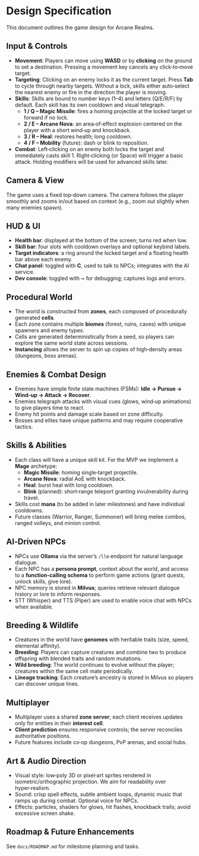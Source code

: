 # Design Specification

This document outlines the game design for Arcane Realms.

## Input & Controls

- **Movement**: Players can move using **WASD** or by **clicking** on the ground to set a destination. Pressing a movement key cancels any click‑to‑move target.
- **Targeting**: Clicking on an enemy locks it as the current target. Press **Tab** to cycle through nearby targets. Without a lock, skills either auto‑select the nearest enemy or fire in the direction the player is moving.
- **Skills**: Skills are bound to number keys (1–4) and letters (Q/E/R/F) by default. Each skill has its own cooldown and visual telegraph. 
    - **1 / Q – Magic Missile**: fires a homing projectile at the locked target or forward if no lock.
    - **2 / E – Arcane Nova**: an area‑of‑effect explosion centered on the player with a short wind‑up and knockback.
    - **3 / R – Heal**: restores health; long cooldown.
    - **4 / F – Mobility** (future): dash or blink to reposition.
- **Combat**: Left‑clicking on an enemy both locks the target and immediately casts skill 1. Right‑clicking (or Space) will trigger a basic attack. Holding modifiers will be used for advanced skills later.

## Camera & View

The game uses a fixed top‑down camera. The camera follows the player smoothly and zooms in/out based on context (e.g., zoom out slightly when many enemies spawn).

## HUD & UI

- **Health bar**: displayed at the bottom of the screen; turns red when low.
- **Skill bar**: four slots with cooldown overlays and optional keybind labels.
- **Target indicators**: a ring around the locked target and a floating health bar above each enemy.
- **Chat panel**: toggled with **C**, used to talk to NPCs; integrates with the AI service.
- **Dev console**: toggled with **~** for debugging; captures logs and errors.

## Procedural World

- The world is constructed from **zones**, each composed of procedurally generated **cells**. 
- Each zone contains multiple **biomes** (forest, ruins, caves) with unique spawners and enemy types.
- Cells are generated deterministically from a seed, so players can explore the same world state across sessions.
- **Instancing** allows the server to spin up copies of high‑density areas (dungeons, boss arenas).

## Enemies & Combat Design

- Enemies have simple finite state machines (FSMs): **Idle → Pursue → Wind‑up → Attack → Recover**.
- Enemies telegraph attacks with visual cues (glows, wind‑up animations) to give players time to react.
- Enemy hit points and damage scale based on zone difficulty.
- Bosses and elites have unique patterns and may require cooperative tactics.

## Skills & Abilities

- Each class will have a unique skill kit. For the MVP we implement a **Mage** archetype:
    - **Magic Missile**: homing single‑target projectile.
    - **Arcane Nova**: radial AoE with knockback.
    - **Heal**: burst heal with long cooldown.
    - **Blink** (planned): short‑range teleport granting invulnerability during travel.
- Skills cost **mana** (to be added in later milestones) and have individual cooldowns.
- Future classes (Warrior, Ranger, Summoner) will bring melee combos, ranged volleys, and minion control.

## AI‑Driven NPCs

- NPCs use **Ollama** via the server’s `/llm` endpoint for natural language dialogue.
- Each NPC has a **persona prompt**, context about the world, and access to a **function‑calling schema** to perform game actions (grant quests, unlock skills, give lore).
- NPC memory is stored in **Milvus**; queries retrieve relevant dialogue history or lore to inform responses.
- STT (Whisper) and TTS (Piper) are used to enable voice chat with NPCs when available.

## Breeding & Wildlife

- Creatures in the world have **genomes** with heritable traits (size, speed, elemental affinity).
- **Breeding**: Players can capture creatures and combine two to produce offspring with blended traits and random mutations.
- **Wild breeding**: The world continues to evolve without the player; creatures within the same cell mate periodically. 
- **Lineage tracking**: Each creature’s ancestry is stored in Milvus so players can discover unique lines.

## Multiplayer

- Multiplayer uses a shared **zone server**; each client receives updates only for entities in their **interest cell**.
- **Client prediction** ensures responsive controls; the server reconciles authoritative positions.
- Future features include co‑op dungeons, PvP arenas, and social hubs.

## Art & Audio Direction

- Visual style: low‑poly 3D or pixel‑art sprites rendered in isometric/orthographic projection. We aim for readability over hyper‑realism.
- Sound: crisp spell effects, subtle ambient loops, dynamic music that ramps up during combat. Optional voice for NPCs.
- Effects: particles, shaders for glows, hit flashes, knockback trails; avoid excessive screen shake.

## Roadmap & Future Enhancements

See `docs/ROADMAP.md` for milestone planning and tasks.
